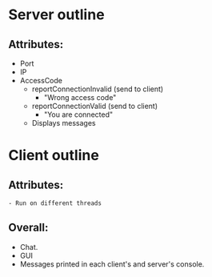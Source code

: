# Server outline
## Attributes:
  - Port
  - IP
  - AccessCode
    - reportConnectionInvalid (send to client)
      - "Wrong access code"
    - reportConnectionValid (send to client)
      - "You are connected"
    - Displays messages
# Client outline
##  Attributes:
    - Run on different threads

## Overall:
  - Chat.
  - GUI
  - Messages printed in each client's and server's console.
